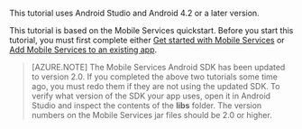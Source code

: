 This tutorial uses Android Studio and Android 4.2 or a later version. 

This tutorial is based on the Mobile Services quickstart. Before you start this tutorial, you must first complete either [Get started with Mobile Services] or [Add Mobile Services to an existing app].

> [AZURE.NOTE] The Mobile Services Android SDK has been updated to version 2.0. If you completed the above two tutorials some time ago, you must redo them if they are not using the updated SDK. To verify what version of the SDK your app uses, open it in Android Studio and inspect the contents of the **libs** folder. The version numbers on the Mobile Services jar files should be 2.0 or higher.

<!-- URLs. -->
[Get started with Mobile Services]: ../articles/mobile-services-android-get-started.md
[Add Mobile Services to an existing app]: ../articles/mobile-services-android-get-started-data.md
